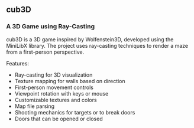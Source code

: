 ## cub3D

### A 3D Game using Ray-Casting

cub3D is a 3D game inspired by Wolfenstein3D, developed using the MiniLibX library. The project uses ray-casting techniques to render a maze from a first-person perspective.

Features:
  - Ray-casting for 3D visualization
  - Texture mapping for walls based on direction
  - First-person movement controls
  - Viewpoint rotation with keys or mouse
  - Customizable textures and colors
  - Map file parsing
  - Shooting mechanics for targets or to break doors
  - Doors that can be opened or closed
